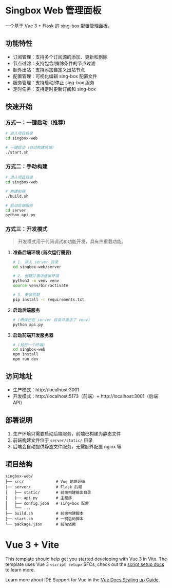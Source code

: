# Singbox Web 管理面板

一个基于 Vue 3 + Flask 的 sing-box 配置管理面板。

## 功能特性

- 订阅管理：支持多个订阅源的添加、更新和删除
- 节点过滤：支持包含/排除条件的节点过滤
- 额外出站：支持添加自定义出站节点
- 配置管理：可视化编辑 sing-box 配置文件
- 服务管理：支持启动/停止 sing-box 服务
- 定时任务：支持定时更新订阅和 sing-box

## 快速开始

### 方式一：一键启动（推荐）

```bash
# 进入项目目录
cd singbox-web

# 一键启动（自动构建前端）
./start.sh
```

### 方式二：手动构建

```bash
# 进入项目目录
cd singbox-web

# 构建前端
./build.sh

# 启动后端服务
cd server
python api.py
```

### 方式三：开发模式

> 开发模式用于代码调试和功能开发，具有热重载功能。

1.  **准备后端环境 (首次运行需要)**
    ```bash
    # 1. 进入 server 目录
    cd singbox-web/server

    # 2. 创建并激活虚拟环境
    python3 -m venv venv
    source venv/bin/activate

    # 3. 安装依赖
    pip install -r requirements.txt
    ```

2.  **启动后端服务**
    ```bash
    # (确保已在 server 目录并激活了 venv)
    python api.py
    ```

3.  **启动前端开发服务器**
    ```bash
    # (另开一个终端)
    cd singbox-web
    npm install
    npm run dev
    ```

## 访问地址

- 生产模式：http://localhost:3001
- 开发模式：http://localhost:5173（前端）+ http://localhost:3001（后端API）

## 部署说明

1. 生产环境只需要启动后端服务，前端已构建为静态文件
2. 前端构建文件位于 `server/static/` 目录
3. 后端会自动提供静态文件服务，无需额外配置 nginx 等

## 项目结构

```
singbox-web/
├── src/              # Vue 前端源码
├── server/           # Flask 后端
│   ├── static/       # 前端构建输出目录
│   ├── api.py        # 主程序
│   ├── config.json   # sing-box 配置
│   └── ...
├── build.sh          # 前端构建脚本
├── start.sh          # 一键启动脚本
└── package.json      # 前端依赖
```

# Vue 3 + Vite

This template should help get you started developing with Vue 3 in Vite. The template uses Vue 3 `<script setup>` SFCs, check out the [script setup docs](https://v3.vuejs.org/api/sfc-script-setup.html#sfc-script-setup) to learn more.

Learn more about IDE Support for Vue in the [Vue Docs Scaling up Guide](https://vuejs.org/guide/scaling-up/tooling.html#ide-support).

